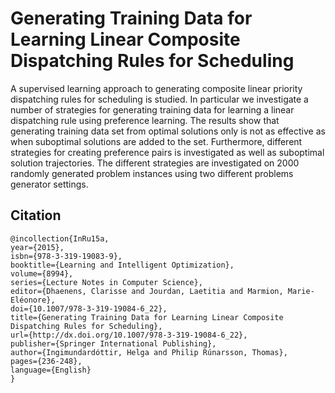 # Generating Training Data for Learning Linear Composite Dispatching Rules for Scheduling

A supervised learning approach to generating composite linear priority dispatching rules for scheduling is studied. In particular we investigate a number of strategies for generating training data for learning a linear dispatching rule using preference learning. The results show that generating training data set from optimal solutions only is not as effective as when suboptimal solutions are added to the set. Furthermore, different strategies for creating preference pairs is investigated as well as suboptimal solution trajectories. The different strategies are investigated on 2000 randomly generated problem instances using two different problems generator settings.

## Citation
```
@incollection{InRu15a,
year={2015},
isbn={978-3-319-19083-9},
booktitle={Learning and Intelligent Optimization},
volume={8994},
series={Lecture Notes in Computer Science},
editor={Dhaenens, Clarisse and Jourdan, Laetitia and Marmion, Marie-Eléonore},
doi={10.1007/978-3-319-19084-6_22},
title={Generating Training Data for Learning Linear Composite Dispatching Rules for Scheduling},
url={http://dx.doi.org/10.1007/978-3-319-19084-6_22},
publisher={Springer International Publishing},
author={Ingimundardóttir, Helga and Philip Rúnarsson, Thomas},
pages={236-248},
language={English}
}
```
